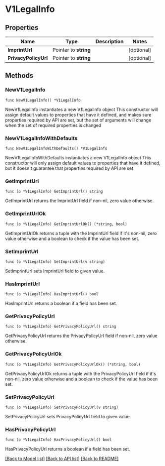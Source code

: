 # V1LegalInfo

## Properties

Name | Type | Description | Notes
------------ | ------------- | ------------- | -------------
**ImprintUrl** | Pointer to **string** |  | [optional] 
**PrivacyPolicyUrl** | Pointer to **string** |  | [optional] 

## Methods

### NewV1LegalInfo

`func NewV1LegalInfo() *V1LegalInfo`

NewV1LegalInfo instantiates a new V1LegalInfo object
This constructor will assign default values to properties that have it defined,
and makes sure properties required by API are set, but the set of arguments
will change when the set of required properties is changed

### NewV1LegalInfoWithDefaults

`func NewV1LegalInfoWithDefaults() *V1LegalInfo`

NewV1LegalInfoWithDefaults instantiates a new V1LegalInfo object
This constructor will only assign default values to properties that have it defined,
but it doesn't guarantee that properties required by API are set

### GetImprintUrl

`func (o *V1LegalInfo) GetImprintUrl() string`

GetImprintUrl returns the ImprintUrl field if non-nil, zero value otherwise.

### GetImprintUrlOk

`func (o *V1LegalInfo) GetImprintUrlOk() (*string, bool)`

GetImprintUrlOk returns a tuple with the ImprintUrl field if it's non-nil, zero value otherwise
and a boolean to check if the value has been set.

### SetImprintUrl

`func (o *V1LegalInfo) SetImprintUrl(v string)`

SetImprintUrl sets ImprintUrl field to given value.

### HasImprintUrl

`func (o *V1LegalInfo) HasImprintUrl() bool`

HasImprintUrl returns a boolean if a field has been set.

### GetPrivacyPolicyUrl

`func (o *V1LegalInfo) GetPrivacyPolicyUrl() string`

GetPrivacyPolicyUrl returns the PrivacyPolicyUrl field if non-nil, zero value otherwise.

### GetPrivacyPolicyUrlOk

`func (o *V1LegalInfo) GetPrivacyPolicyUrlOk() (*string, bool)`

GetPrivacyPolicyUrlOk returns a tuple with the PrivacyPolicyUrl field if it's non-nil, zero value otherwise
and a boolean to check if the value has been set.

### SetPrivacyPolicyUrl

`func (o *V1LegalInfo) SetPrivacyPolicyUrl(v string)`

SetPrivacyPolicyUrl sets PrivacyPolicyUrl field to given value.

### HasPrivacyPolicyUrl

`func (o *V1LegalInfo) HasPrivacyPolicyUrl() bool`

HasPrivacyPolicyUrl returns a boolean if a field has been set.


[[Back to Model list]](../README.md#documentation-for-models) [[Back to API list]](../README.md#documentation-for-api-endpoints) [[Back to README]](../README.md)


